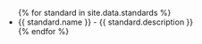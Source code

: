 <ul>
{% for standard in site.data.standards %}
  <li>
    {{ standard.name }} - {{ standard.description }}
  </li>
{% endfor %}
</ul>
